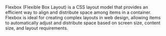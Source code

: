 Flexbox (Flexible Box Layout) is a CSS layout model that provides an efficient way to align and distribute space among items in a container. Flexbox is ideal for creating complex layouts in web design, allowing items to automatically adjust and distribute space based on screen size, content size, and layout requirements.
